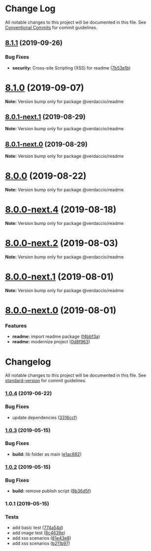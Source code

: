 # Change Log

All notable changes to this project will be documented in this file.
See [Conventional Commits](https://conventionalcommits.org) for commit guidelines.

## [8.1.1](https://github.com/verdaccio/monorepo/compare/v8.1.0...v8.1.1) (2019-09-26)


### Bug Fixes

* **security:** Cross-site Scripting (XSS) for readme ([7b53e1b](https://github.com/verdaccio/monorepo/commit/7b53e1b))





# [8.1.0](https://github.com/verdaccio/monorepo/compare/v8.0.1-next.1...v8.1.0) (2019-09-07)

**Note:** Version bump only for package @verdaccio/readme





## [8.0.1-next.1](https://github.com/verdaccio/monorepo/compare/v8.0.1-next.0...v8.0.1-next.1) (2019-08-29)

**Note:** Version bump only for package @verdaccio/readme





## [8.0.1-next.0](https://github.com/verdaccio/monorepo/compare/v8.0.0...v8.0.1-next.0) (2019-08-29)

**Note:** Version bump only for package @verdaccio/readme





# [8.0.0](https://github.com/verdaccio/monorepo/compare/v8.0.0-next.4...v8.0.0) (2019-08-22)

**Note:** Version bump only for package @verdaccio/readme





# [8.0.0-next.4](https://github.com/verdaccio/monorepo/compare/v8.0.0-next.3...v8.0.0-next.4) (2019-08-18)

**Note:** Version bump only for package @verdaccio/readme





# [8.0.0-next.2](https://github.com/verdaccio/monorepo/compare/v8.0.0-next.1...v8.0.0-next.2) (2019-08-03)

**Note:** Version bump only for package @verdaccio/readme





# [8.0.0-next.1](https://github.com/verdaccio/monorepo/compare/v8.0.0-next.0...v8.0.0-next.1) (2019-08-01)

**Note:** Version bump only for package @verdaccio/readme





# [8.0.0-next.0](https://github.com/verdaccio/monorepo/compare/v2.0.0...v8.0.0-next.0) (2019-08-01)


### Features

* **readme:** import readme package ([f4bbf3a](https://github.com/verdaccio/monorepo/commit/f4bbf3a))
* **readme:** modernize project ([0d8f963](https://github.com/verdaccio/monorepo/commit/0d8f963))





# Changelog

All notable changes to this project will be documented in this file. See [standard-version](https://github.com/conventional-changelog/standard-version) for commit guidelines.

### [1.0.4](https://github.com/verdaccio/readme/compare/v1.0.3...v1.0.4) (2019-06-22)


### Bug Fixes

* update dependencies ([3316ccf](https://github.com/verdaccio/readme/commit/3316ccf))



### [1.0.3](https://github.com/verdaccio/readme/compare/v1.0.2...v1.0.3) (2019-05-15)


### Bug Fixes

* **build:** lib folder as main ([e1ac882](https://github.com/verdaccio/readme/commit/e1ac882))



### [1.0.2](https://github.com/verdaccio/readme/compare/v1.0.1...v1.0.2) (2019-05-15)


### Bug Fixes

* **build:** remove publish script ([9b36d5f](https://github.com/verdaccio/readme/commit/9b36d5f))



### 1.0.1 (2019-05-15)


### Tests

* add  basic test ([774a54d](https://github.com/verdaccio/readme/commit/774a54d))
* add image test ([8c4639e](https://github.com/verdaccio/readme/commit/8c4639e))
* add xss scenarios ([81e43e8](https://github.com/verdaccio/readme/commit/81e43e8))
* add xss scenarios ([b211b97](https://github.com/verdaccio/readme/commit/b211b97))
